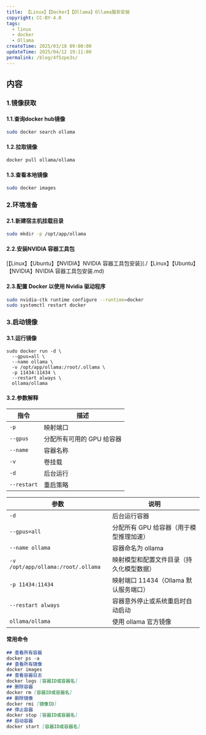```yaml
---
title: 【Linux】【Docker】【Ollama】Ollama服务安装
copyright: CC-BY-4.0
tags:
  - linux
  - docker
  - Ollama
createTime: 2025/03/18 09:00:00
updateTime: 2025/04/12 19:11:00
permalink: /blog/4f5zpe3s/
---
```

## 内容

### 1.镜像获取

#### 1.1.查询docker hub镜像

```bash
sudo docker search ollama
```

#### 1.2.拉取镜像

```bash
docker pull ollama/ollama
```

#### 1.3.查看本地镜像

```bash
sudo docker images
```

### 2.环境准备

#### 2.1.新建宿主机挂载目录

```bash
sudo mkdir -p /opt/app/ollama
```

#### 2.2.安装NVIDIA 容器工具包

[【Linux】【Ubuntu】【NVIDIA】NVIDIA 容器工具包安装](./【Linux】【Ubuntu】【NVIDIA】NVIDIA 容器工具包安装.md)

#### 2.3.配置 Docker 以使用 Nvidia 驱动程序

```bash
sudo nvidia-ctk runtime configure --runtime=docker
sudo systemctl restart docker
```

### 3.启动镜像

#### 3.1.运行镜像

```shell
sudo docker run -d \
  --gpus=all \
  --name ollama \
  -v /opt/app/ollama:/root/.ollama \
  -p 11434:11434 \
  --restart always \
  ollama/ollama
```

#### 3.2.参数解释

| 指令        | 描述                      |
| ----------- | ------------------------- |
| `-p`        | 映射端口                  |
| `--gpus`    | 分配所有可用的 GPU 给容器 |
| `--name`    | 容器名称                  |
| `-v`        | 卷挂载                    |
| `-d`        | 后台运行                  |
| `--restart` | 重启策略                  |

| 参数                               | 说明                                     |
| ---------------------------------- | ---------------------------------------- |
| `-d`                               | 后台运行容器                             |
| `--gpus=all`                       | 分配所有 GPU 给容器（用于模型推理加速）  |
| `--name ollama`                    | 容器命名为 ollama                        |
| `-v /opt/app/ollama:/root/.ollama` | 映射模型和配置文件目录（持久化模型数据） |
| `-p 11434:11434`                   | 映射端口 11434（Ollama 默认服务端口）    |
| `--restart always`                 | 容器意外停止或系统重启时自动启动         |
| `ollama/ollama`                    | 使用 ollama 官方镜像                     |

#### 常用命令

```markdown
## 查看所有容器
docker ps -a
## 查看所有镜像
docker images
## 查看容器日志
docker logs [容器ID或容器名]
## 删除容器
docker rm [容器ID或容器名]
## 删除镜像
docker rmi [镜像ID]
## 停止容器
docker stop [容器ID或容器名]
## 启动容器
docker start [容器ID或容器名]
```